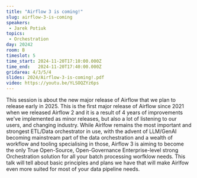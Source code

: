 ```yaml
---
title: "Airflow 3 is coming!"
slug: airflow-3-is-coming
speakers:
 - Jarek Potiuk
topics: 
 - Orchestration
day: 20242
room: B
timeslot: 5
time_start: 2024-11-20T17:10:00.000Z
time_end:   2024-11-20T17:40:00.000Z
gridarea: 4/3/5/4
slides: 2024/Airflow-3-is-coming!.pdf
video: https://youtu.be/YLSOQZYz6ps
---
```


This session is about the new major release of Airflow that we plan to release early in 2025. This is the first major release of Airflow since 2021 when we released Airflow 2 and it is a result of 4 years of improvements we've implemented as minor releases, but also a lot of listening to our users, and changing industry. While Airlfow remains the most important and strongest ETL/Data orchestrator in use, with the advent of LLM/GenAI becoming mainstream part of the data orchestration and a wealth of workflow and tooling specialising in those, Airflow 3 is aiming to become the only True Open-Source, Open-Governance Enterprise-level strong Orchestration solution for all your batch processing worfklow needs. This talk will tell about basic principles and plans we have that will make Airlfow even more suited for most of your data pipeline needs.